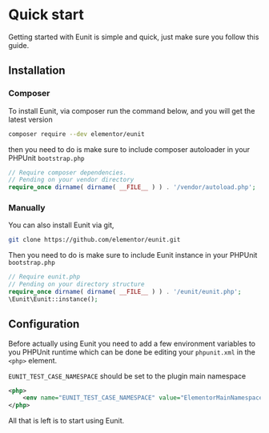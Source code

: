 # Quick start
Getting started with Eunit is simple and quick, just make sure you follow this guide.

## Installation
### Composer
To install Eunit, via composer run the command below, and you will get the latest version

```bash
composer require --dev elementor/eunit
```

then you need to do is make sure to include composer autoloader in your PHPUnit `bootstrap.php`

```php
// Require composer dependencies.
// Pending on your vendor directory
require_once dirname( dirname( __FILE__ ) ) . '/vendor/autoload.php';
```
### Manually 
You can also install Eunit via git,
```bash
git clone https://github.com/elementor/eunit.git
```
Then you need to do is make sure to include Eunit instance in your PHPUnit `bootstrap.php`
```php
// Require eunit.php
// Pending on your directory structure
require_once dirname( dirname( __FILE__ ) ) . '/eunit/eunit.php';
\Eunit\Eunit::instance();
```

## Configuration
Before actually using Eunit you need to add a few environment variables to you PHPUnit runtime which can be done be editing your `phpunit.xml` in the `<php>` element.

`EUNIT_TEST_CASE_NAMESPACE` should be set to the plugin main namespace
```xml
<php>
    <env name="EUNIT_TEST_CASE_NAMESPACE" value="ElementorMainNamespace">
</php>
```

All that is left is to start using Eunit.
